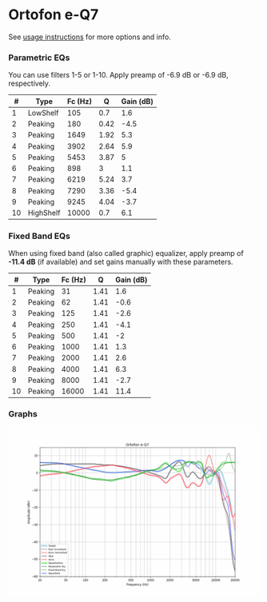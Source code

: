 # Ortofon e-Q7
See [usage instructions](https://github.com/jaakkopasanen/AutoEq#usage) for more options and info.

### Parametric EQs
You can use filters 1-5 or 1-10. Apply preamp of -6.9 dB or -6.9 dB, respectively.

|   # | Type      |   Fc (Hz) |    Q |   Gain (dB) |
|-----|-----------|-----------|------|-------------|
|   1 | LowShelf  |       105 | 0.7  |         1.6 |
|   2 | Peaking   |       180 | 0.42 |        -4.5 |
|   3 | Peaking   |      1649 | 1.92 |         5.3 |
|   4 | Peaking   |      3902 | 2.64 |         5.9 |
|   5 | Peaking   |      5453 | 3.87 |         5   |
|   6 | Peaking   |       898 | 3    |         1.1 |
|   7 | Peaking   |      6219 | 5.24 |         3.7 |
|   8 | Peaking   |      7290 | 3.36 |        -5.4 |
|   9 | Peaking   |      9245 | 4.04 |        -3.7 |
|  10 | HighShelf |     10000 | 0.7  |         6.1 |

### Fixed Band EQs
When using fixed band (also called graphic) equalizer, apply preamp of **-11.4 dB** (if available) and set gains manually with these parameters.

|   # | Type    |   Fc (Hz) |    Q |   Gain (dB) |
|-----|---------|-----------|------|-------------|
|   1 | Peaking |        31 | 1.41 |         1.6 |
|   2 | Peaking |        62 | 1.41 |        -0.6 |
|   3 | Peaking |       125 | 1.41 |        -2.6 |
|   4 | Peaking |       250 | 1.41 |        -4.1 |
|   5 | Peaking |       500 | 1.41 |        -2   |
|   6 | Peaking |      1000 | 1.41 |         1.3 |
|   7 | Peaking |      2000 | 1.41 |         2.6 |
|   8 | Peaking |      4000 | 1.41 |         6.3 |
|   9 | Peaking |      8000 | 1.41 |        -2.7 |
|  10 | Peaking |     16000 | 1.41 |        11.4 |

### Graphs
![](./Ortofon%20e-Q7.png)
